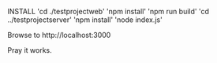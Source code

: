 INSTALL
'cd ./testprojectweb'
'npm install'
'npm run build'
'cd ../testprojectserver'
'npm install'
'node index.js'

Browse to http://localhost:3000

Pray it works.
